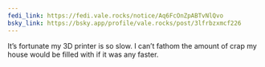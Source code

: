 ```yaml
---
fedi_link: https://fedi.vale.rocks/notice/Aq6FcOnZpABTvNlQvo
bsky_link: https://bsky.app/profile/vale.rocks/post/3lfrbzxmcf226
---
```


It’s fortunate my 3D printer is so slow. I can’t fathom the amount of crap my house would be filled with if it was any faster.

